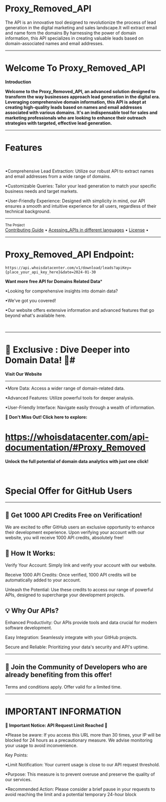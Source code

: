 # Proxy_Removed_API
The  API is an innovative tool designed to revolutionize the process of lead generation in the digital marketing and sales landscape.It will extract email and name form the domains By harnessing the power of domain information, this API specializes in creating valuable leads based on domain-associated names and email addresses.


___
# Welcome To Proxy_Removed_API
 
**Introduction**

**Welcome to the  Proxy_Removed_API, an advanced solution designed to transform the way businesses approach lead generation in the digital era. Leveraging comprehensive domain information, this API is adept at creating high-quality leads based on names and email addresses associated with various domains. It's an indispensable tool for sales and marketing professionals who are looking to enhance their outreach strategies with targeted, effective lead generation.**
 <br />

 ___


# Features
<br />



•Comprehensive Lead Extraction: Utilize our robust API to extract names and email addresses from a wide range of domains.
<br />

•Customizable Queries: Tailor your lead generation to match your specific business needs and target markets.
<br />

•User-Friendly Experience: Designed with simplicity in mind, our API ensures a smooth and intuitive experience for all users, regardless of their technical background.
<br />

  ___
 <div >
    <sub>The Project</sub>
    <br />
    <a href="Contributing Guide/Contributing Guide.md">Contributing Guide</a> •
    <a href="Acessing_APIs">Acessing_APIs in different languages</a> •
    <a href="License/License.md">License</a> •
    
    
___

# Proxy_Removed_API Endpoint:
```
https://api.whoisdatacenter.com/v1/download/leads?apiKey={place_your_api_key_here}&date=2024-01-30
```


**Want more free API for Domains Related Data***
<br/>

•Looking for comprehensive insights into domain data? 
<br/>

•We've got you covered! 
<br/>

•Our website offers extensive information and advanced features that go beyond what's available here.


<br/>


___

# 🌟 Exclusive : Dive Deeper into Domain Data! 🌟# 

**Visit Our Website**

___
•More Data: Access a wider range of domain-related data.
<br/>

•Advanced Features: Utilize powerful tools for deeper analysis.
<br/>

•User-Friendly Interface: Navigate easily through a wealth of information.
<br/>

 **🔗 Don't Miss Out! Click here to explore:** 
 # https://whoisdatacenter.com/api-documentation/#Proxy_Removed

**Unlock the full potential of domain data analytics with just one click!**


<br/>






# Special Offer for GitHub Users
---

**🚀 Get 1000 API Credits Free on Verification!**
---
We are excited to offer GitHub users an exclusive opportunity to enhance their development experience. Upon verifying your account with our website, you will receive 1000 API credits, absolutely free!

**🔑 How It Works:**
---
Verify Your Account: Simply link and verify your account with our website.
<br/>

Receive 1000 API Credits: Once verified, 1000 API credits will be automatically added to your account.
<br/>

Unleash the Potential: Use these credits to access our range of powerful APIs, designed to supercharge your development projects.
<br/>

**💡 Why Our APIs?**
---
Enhanced Productivity: Our APIs provide tools and data crucial for modern software development.
<br/>

Easy Integration: Seamlessly integrate with your GitHub projects.
<br/>

Secure and Reliable: Prioritizing your data's security and API's uptime.
<br/>

___


**🌟 Join the Community of Developers who are already benefiting from this offer!**
---

Terms and conditions apply. Offer valid for a limited time.





___

# IMPORTANT INFORMATION


**🚨 Important Notice: API Request Limit Reached 🚨**

•Please be aware: If you access this URL more than 30 times, your IP will be blocked for 24 hours as a precautionary measure. We advise monitoring your usage to avoid inconvenience.

Key Points:

•Limit Notification: Your current usage is close to our API request threshold.
<br/>

•Purpose: This measure is to prevent overuse and preserve the quality of our services.
<br/>

•Recommended Action: Please consider a brief pause in your requests to avoid reaching the limit and a potential temporary 24-hour block


